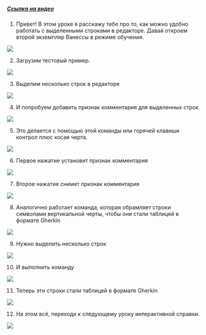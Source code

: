 ﻿##### [Ссылка на видео](https://youtu.be/_Nd4Iob4-8Q)

001. Привет! В этом уроке я расскажу тебе про то, как можно удобно работать с выделенными строками в редакторе. Давай откроем второй экземпляр Ванессы в режиме обучения.

![](https://vanessa-files.do.bit-erp.ru/Doc/1.2.040.1/MD/Глава02/images/001_КнопкиОбработкиВыделенныхСтрок.png)

002. Загрузим тестовый пример.

![](https://vanessa-files.do.bit-erp.ru/Doc/1.2.040.1/MD/Глава02/images/004_КнопкиОбработкиВыделенныхСтрок.png)

003. Выделим несколько строк в редакторе

![](https://vanessa-files.do.bit-erp.ru/Doc/1.2.040.1/MD/Глава02/images/006_КнопкиОбработкиВыделенныхСтрок.png)

004. И попробуем добавить признак комментария для выделенных строк.

![](https://vanessa-files.do.bit-erp.ru/Doc/1.2.040.1/MD/Глава02/images/007_КнопкиОбработкиВыделенныхСтрок.png)

005. Это делается с помощью этой команды или горячей клавиши контрол плюс косая черта.

![](https://vanessa-files.do.bit-erp.ru/Doc/1.2.040.1/MD/Глава02/images/011_КнопкиОбработкиВыделенныхСтрок.png)

006. Первое нажатие установит признак комментария

![](https://vanessa-files.do.bit-erp.ru/Doc/1.2.040.1/MD/Глава02/images/018_КнопкиОбработкиВыделенныхСтрок.png)

007. Второе нажатие снимет признак комментария

![](https://vanessa-files.do.bit-erp.ru/Doc/1.2.040.1/MD/Глава02/images/027_КнопкиОбработкиВыделенныхСтрок.png)

008. Аналогично работает команда, которая обрамляет строки символами вертикальной черты, чтобы они стали таблицей в формате Gherkin

![](https://vanessa-files.do.bit-erp.ru/Doc/1.2.040.1/MD/Глава02/images/033_КнопкиОбработкиВыделенныхСтрок.png)

009. Нужно выделить несколько строк

![](https://vanessa-files.do.bit-erp.ru/Doc/1.2.040.1/MD/Глава02/images/037_КнопкиОбработкиВыделенныхСтрок.png)

010. И выполнить команду

![](https://vanessa-files.do.bit-erp.ru/Doc/1.2.040.1/MD/Глава02/images/039_КнопкиОбработкиВыделенныхСтрок.png)

011. Теперь эти строки стали таблицей в формате Gherkin

![](https://vanessa-files.do.bit-erp.ru/Doc/1.2.040.1/MD/Глава02/images/042_КнопкиОбработкиВыделенныхСтрок.png)

012. На этом всё, переходи к следующему уроку интерактивной справки.

![](https://vanessa-files.do.bit-erp.ru/Doc/1.2.040.1/MD/Глава02/images/045_КнопкиОбработкиВыделенныхСтрок.png)
